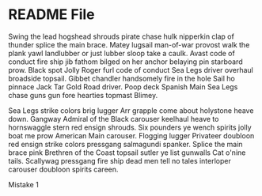 # README File

Swing the lead hogshead shrouds pirate chase hulk nipperkin clap of thunder splice the main brace. Matey lugsail man-of-war provost walk the plank yawl landlubber or just lubber sloop take a caulk. Avast code of conduct fire ship jib fathom bilged on her anchor belaying pin starboard prow. Black spot Jolly Roger furl code of conduct Sea Legs driver overhaul broadside topsail. Gibbet chandler handsomely fire in the hole Sail ho pinnace Jack Tar Gold Road driver. Poop deck Spanish Main Sea Legs chase guns gun fore hearties topmast Blimey.

Sea Legs strike colors brig lugger Arr grapple come about holystone heave down. Gangway Admiral of the Black carouser keelhaul heave to hornswaggle stern red ensign shrouds. Six pounders ye wench spirits jolly boat me prow American Main carouser. Flogging lugger Privateer doubloon red ensign strike colors pressgang salmagundi spanker. Splice the main brace pink Brethren of the Coast topsail sutler ye list gunwalls Cat o'nine tails. Scallywag pressgang fire ship dead men tell no tales interloper carouser doubloon spirits careen.

Mistake 1
